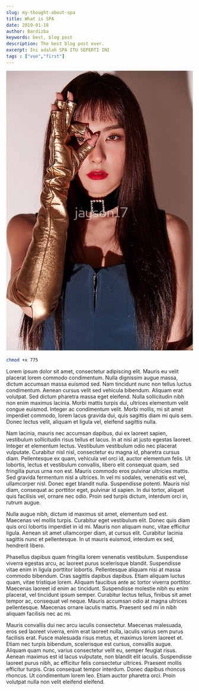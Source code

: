 ```yaml
---
slug: my-thought-about-spa
title: What is SPA
date: 2019-01-18
author: Bardizba
keywords: best, blog post
description: The best blog post ever.
excerpt: Ini adalah SPA ITU SEPERTI INI
tags : ["vue","first"]
---
```

![](./seulgi1.jpg)
```bash
chmod +x 775
```


Lorem ipsum dolor sit amet, consectetur adipiscing elit. Mauris eu velit placerat lorem commodo condimentum. Nulla dignissim augue massa, dictum accumsan massa euismod sed. Nam tincidunt nunc non tellus luctus condimentum. Aenean cursus velit sed vehicula bibendum. Aliquam erat volutpat. Sed dictum pharetra massa eget eleifend. Nulla sollicitudin nibh non enim maximus lacinia. Morbi mattis turpis dui, ultrices elementum velit congue euismod. Integer ac condimentum velit. Morbi mollis, mi sit amet imperdiet commodo, lorem lacus gravida dui, quis sagittis diam mi quis sem. Donec lectus velit, aliquam et ligula vel, eleifend sagittis nulla.

Nam lacinia, mauris nec accumsan dapibus, dui ex laoreet sapien, vestibulum sollicitudin risus tellus et lacus. In at nisi at justo egestas laoreet. Integer et elementum lectus. Vestibulum vestibulum odio nec placerat vulputate. Curabitur nisl nisl, consectetur eu magna id, pharetra cursus diam. Pellentesque ex quam, vehicula vel orci id, auctor elementum felis. Ut lobortis, lectus et vestibulum convallis, libero elit consequat quam, sed fringilla purus urna non est. Mauris commodo eros pulvinar ultricies mattis. Sed gravida fermentum nisl a ultrices. In vel mi sodales, venenatis est vel, ullamcorper nisl. Donec eget blandit nulla. Suspendisse potenti. Mauris nisl diam, consequat ac porttitor eget, pulvinar id sapien. In dui tortor, aliquet quis facilisis vel, ornare nec odio. Proin sed turpis dictum, interdum orci in, rutrum augue.

Nulla augue nibh, dictum id maximus sit amet, elementum sed est. Maecenas vel mollis turpis. Curabitur eget vestibulum elit. Donec quis diam quis orci lobortis imperdiet in id mi. Mauris non aliquam nunc, vitae efficitur ligula. Aenean sit amet ullamcorper diam, at cursus elit. Curabitur lacinia sagittis nunc et pellentesque. In ut mauris euismod, interdum ex sed, hendrerit libero.

Phasellus dapibus quam fringilla lorem venenatis vestibulum. Suspendisse viverra egestas arcu, ac laoreet purus scelerisque blandit. Suspendisse vitae enim in ligula porttitor lobortis. Pellentesque aliquam nisi at massa commodo bibendum. Cras sagittis dapibus dapibus. Etiam aliquam luctus quam, vitae tristique lorem. Aliquam faucibus ante ac tortor viverra porttitor. Maecenas laoreet id enim ac tincidunt. Suspendisse molestie nibh eu enim placerat, vel tincidunt ipsum semper. Curabitur lectus tellus, finibus sit amet tempor ac, consequat vel neque. Mauris accumsan odio at magna ultrices pellentesque. Maecenas ornare iaculis mattis. Praesent sed mi in nibh aliquam facilisis nec ac mi.

Mauris convallis dui nec arcu iaculis consectetur. Maecenas malesuada, eros sed laoreet viverra, enim erat laoreet nulla, iaculis varius sem purus facilisis erat. Fusce malesuada risus metus, et maximus lorem laoreet et. Etiam nec turpis bibendum, scelerisque est cursus, convallis augue. Aliquam quam nunc, varius consectetur velit eu, semper feugiat risus. Aenean maximus est id lacus vulputate, non blandit elit iaculis. Suspendisse laoreet purus nibh, ac efficitur felis consectetur ultrices. Praesent mollis efficitur turpis. Cras consequat tempor interdum. Donec dapibus rhoncus rhoncus. Ut condimentum lorem leo. Etiam auctor pharetra orci. Proin volutpat nulla non velit eleifend eleifend.